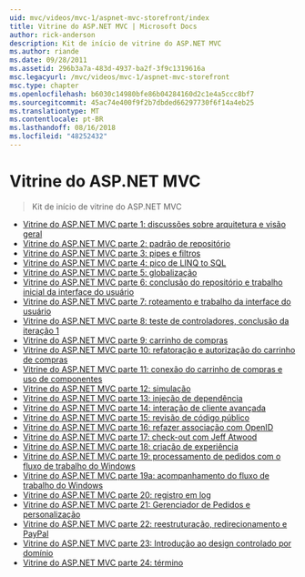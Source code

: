 ```yaml
---
uid: mvc/videos/mvc-1/aspnet-mvc-storefront/index
title: Vitrine do ASP.NET MVC | Microsoft Docs
author: rick-anderson
description: Kit de início de vitrine do ASP.NET MVC
ms.author: riande
ms.date: 09/28/2011
ms.assetid: 296b3a7a-483d-4937-ba2f-3f9c1319616a
msc.legacyurl: /mvc/videos/mvc-1/aspnet-mvc-storefront
msc.type: chapter
ms.openlocfilehash: b6030c14980bfe86b04284160d2c1e4a5ccc8bf7
ms.sourcegitcommit: 45ac74e400f9f2b7dbded66297730f6f14a4eb25
ms.translationtype: MT
ms.contentlocale: pt-BR
ms.lasthandoff: 08/16/2018
ms.locfileid: "48252432"
---
```

<a name="aspnet-mvc-storefront"></a>Vitrine do ASP.NET MVC
====================
> Kit de início de vitrine do ASP.NET MVC


- [Vitrine do ASP.NET MVC parte 1: discussões sobre arquitetura e visão geral](aspnet-mvc-storefront-part-1-architectural-discussion-and-overview.md)
- [Vitrine do ASP.NET MVC parte 2: padrão de repositório](aspnet-mvc-storefront-part-2-the-repository-pattern.md)
- [Vitrine do ASP.NET MVC parte 3: pipes e filtros](aspnet-mvc-storefront-part-3-pipes-and-filters.md)
- [Vitrine do ASP.NET MVC parte 4: pico de LINQ to SQL](aspnet-mvc-storefront-part-4-linq-to-sql-spike.md)
- [Vitrine do ASP.NET MVC parte 5: globalização](aspnet-mvc-storefront-part-5-globalization.md)
- [Vitrine do ASP.NET MVC parte 6: conclusão do repositório e trabalho inicial da interface do usuário](aspnet-mvc-storefront-part-6-finishing-the-repository-and-initial-ui-work.md)
- [Vitrine do ASP.NET MVC parte 7: roteamento e trabalho da interface do usuário](aspnet-mvc-storefront-part-7-routing-and-ui-work.md)
- [Vitrine do ASP.NET MVC parte 8: teste de controladores, conclusão da iteração 1](aspnet-mvc-storefront-part-8-testing-controllers-iteration-1-complete.md)
- [Vitrine do ASP.NET MVC parte 9: carrinho de compras](aspnet-mvc-storefront-part-9-the-shopping-cart.md)
- [Vitrine do ASP.NET MVC parte 10: refatoração e autorização do carrinho de compras](aspnet-mvc-storefront-part-10-shopping-cart-refactor-and-authorization.md)
- [Vitrine do ASP.NET MVC parte 11: conexão do carrinho de compras e uso de componentes](aspnet-mvc-storefront-part-11-hooking-up-the-shopping-cart-and-using-components.md)
- [Vitrine do ASP.NET MVC parte 12: simulação](aspnet-mvc-storefront-part-12-mocking.md)
- [Vitrine do ASP.NET MVC parte 13: injeção de dependência](aspnet-mvc-storefront-part-13-dependency-injection.md)
- [Vitrine do ASP.NET MVC parte 14: interação de cliente avançada](aspnet-mvc-storefront-part-14-rich-client-interaction.md)
- [Vitrine do ASP.NET MVC parte 15: revisão de código público](aspnet-mvc-storefront-part-15-public-code-review.md)
- [Vitrine do ASP.NET MVC parte 16: refazer associação com OpenID](aspnet-mvc-storefront-part-16-membership-redo-with-openid.md)
- [Vitrine do ASP.NET MVC parte 17: check-out com Jeff Atwood](aspnet-mvc-storefront-part-17-checkout-with-jeff-atwood.md)
- [Vitrine do ASP.NET MVC parte 18: criação de experiência](aspnet-mvc-storefront-part-18-creating-an-experience.md)
- [Vitrine do ASP.NET MVC parte 19: processamento de pedidos com o fluxo de trabalho do Windows](aspnet-mvc-storefront-part-19-processing-orders-with-windows-workflow.md)
- [Vitrine do ASP.NET MVC parte 19a: acompanhamento do fluxo de trabalho do Windows](aspnet-mvc-storefront-part-19a-windows-workflow-followup.md)
- [Vitrine do ASP.NET MVC parte 20: registro em log](aspnet-mvc-storefront-part-20-logging.md)
- [Vitrine do ASP.NET MVC parte 21: Gerenciador de Pedidos e personalização](aspnet-mvc-storefront-part-21-order-manager-and-personalization.md)
- [Vitrine do ASP.NET MVC parte 22: reestruturação, redirecionamento e PayPal](aspnet-mvc-storefront-part-22-restructuring-rerouting-and-paypal.md)
- [Vitrine do ASP.NET MVC parte 23: Introdução ao design controlado por domínio](aspnet-mvc-storefront-part-23-getting-started-with-domain-driven-design.md)
- [Vitrine do ASP.NET MVC parte 24: término](aspnet-mvc-storefront-part-24-finis.md)
